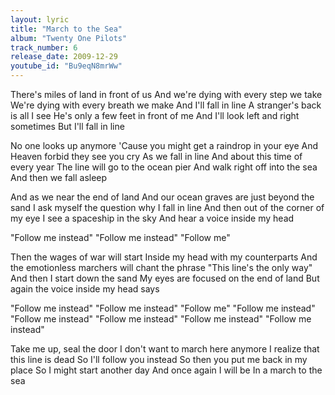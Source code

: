 ```yaml
---
layout: lyric
title: "March to the Sea"
album: "Twenty One Pilots"
track_number: 6
release_date: 2009-12-29
youtube_id: "Bu9eqN8mrWw"
---
```


There's miles of land in front of us
And we're dying with every step we take
We're dying with every breath we make
And I'll fall in line
A stranger's back is all I see
He's only a few feet in front of me
And I'll look left and right sometimes
But I'll fall in line

No one looks up anymore
'Cause you might get a raindrop in your eye
And Heaven forbid they see you cry
As we fall in line
And about this time of every year
The line will go to the ocean pier
And walk right off into the sea
And then we fall asleep

And as we near the end of land
And our ocean graves are just beyond the sand
I ask myself the question why I fall in line
And then out of the corner of my eye
I see a spaceship in the sky
And hear a voice inside my head

"Follow me instead"
"Follow me instead"
"Follow me"

Then the wages of war will start
Inside my head with my counterparts
And the emotionless marchers will chant the phrase
"This line's the only way"
And then I start down the sand
My eyes are focused on the end of land
But again the voice inside my head says

"Follow me instead"
"Follow me instead"
"Follow me"
"Follow me instead"
"Follow me instead"
"Follow me instead"
"Follow me instead"
"Follow me instead"

Take me up, seal the door
I don't want to march here anymore
I realize that this line is dead
So I'll follow you instead
So then you put me back in my place
So I might start another day
And once again I will be
In a march to the sea
